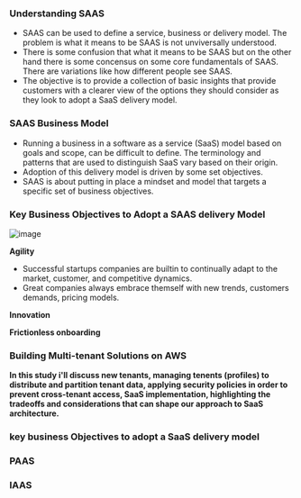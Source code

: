 
<h3> Understanding SAAS </h3> 

- SAAS can be used to define a service, business or delivery model. The problem is what it means to be SAAS is not unviversally understood. 
- There is some confusion that what it means to be SAAS but on the other hand there is some concensus on some core fundamentals of SAAS. There are variations like how different people see SAAS.
- The objective is to provide a collection of basic insights that provide customers with a clearer view of the options they should consider as they look to adopt a SaaS delivery model.


<h3> SAAS Business Model </h3>
 
- Running a business in a software as a service (SaaS) model based on goals and scope, can be difficult to define. The terminology and patterns that are used to distinguish SaaS vary based on their origin.
- Adoption of this delivery model is driven by some set objectives.
- SAAS is about putting in place a mindset and model that targets a specific set of business objectives.

<h3> Key Business Objectives to Adopt a SAAS delivery Model </h3>

![image](https://freeimage.host/i/tvHuS4)


<b> Agility </b>

- Successful startups companies are builtin to continually adapt to the market, customer, and competitive dynamics.
- Great companies always embrace themself with new trends, customers demands, pricing models.

<b> Innovation <b> 
 
<b> Frictionless onboarding </b> 
 
<b>   </b> 
  
<b>   </b> 
 




  

<h3> Building Multi-tenant Solutions on AWS </h3>

In this study i'll discuss new tenants, managing tenents (profiles) to distribute and partition tenant data, applying security policies in order to prevent cross-tenant access, SaaS implementation, highlighting the tradeoffs and considerations that can shape our approach to SaaS architecture.


<h3> key business Objectives to adopt a SaaS delivery model <h3>


<h3> PAAS </h3>




<h3> IAAS </h3>
